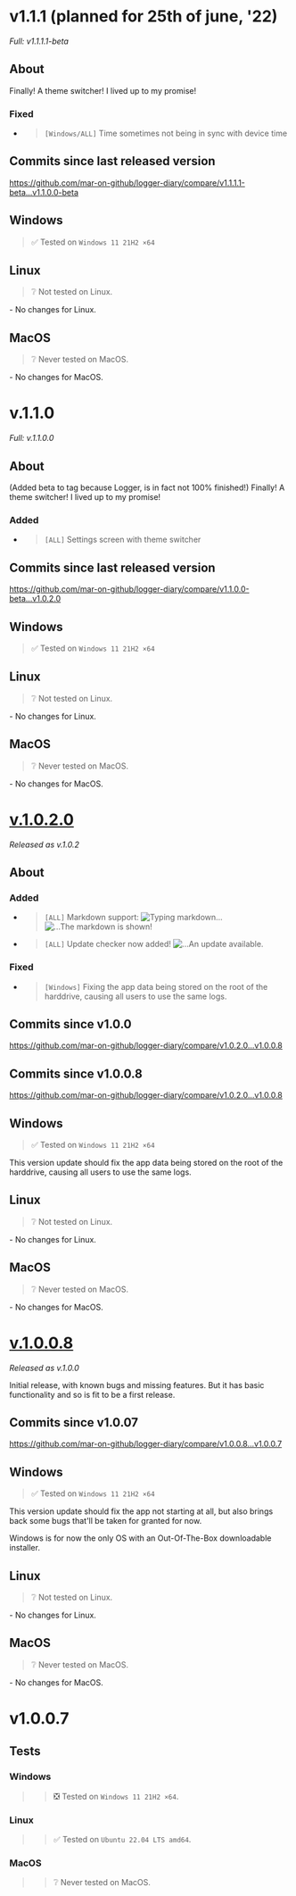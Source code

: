 # v1.1.1 (planned for 25th of june, '22)
_Full: v1.1.1.1-beta_
## About
Finally! A theme switcher! I lived up to my promise!
### Fixed
- > `[Windows/ALL]` Time sometimes not being in sync with device time


## Commits since last released version

<https://github.com/mar-on-github/logger-diary/compare/v1.1.1.1-beta...v1.1.0.0-beta>



## Windows
> :white_check_mark: Tested on `Windows 11 21H2 ×64`



## Linux
> :grey_question: Not tested on Linux.

\- No changes for Linux.


## MacOS
> :grey_question: Never tested on MacOS.

\- No changes for MacOS.





# v.1.1.0
_Full: v.1.1.0.0_
## About
(Added beta to tag because Logger, is in fact not 100% finished!)
Finally! A theme switcher! I lived up to my promise!
### Added
- > `[ALL]` Settings screen with theme switcher


## Commits since last released version

<https://github.com/mar-on-github/logger-diary/compare/v1.1.0.0-beta...v1.0.2.0>



## Windows
> :white_check_mark: Tested on `Windows 11 21H2 ×64`



## Linux
> :grey_question: Not tested on Linux.

\- No changes for Linux.


## MacOS
> :grey_question: Never tested on MacOS.

\- No changes for MacOS.




# <u>v.1.0.2.0</u>
_Released as v.1.0.2_
## About
### Added
- > `[ALL]` Markdown support:
![](./docs/images/markdown-1.png "Typing markdown...")
![](./docs/images/markdown-2.png "...The markdown is shown!")
- > `[ALL]` Update checker now added!
![](./docs/images/updatechecker1.png "...An update available.")

### Fixed
- > `[Windows]` Fixing the app data being stored on the root of the harddrive, causing all users to use the same logs.


## Commits since **v1.0.0**

<https://github.com/mar-on-github/logger-diary/compare/v1.0.2.0...v1.0.0.8>

## Commits since **v1.0.0.8**

<https://github.com/mar-on-github/logger-diary/compare/v1.0.2.0...v1.0.0.8>


## Windows
> :white_check_mark: Tested on `Windows 11 21H2 ×64`

This version update should fix the app data being stored on the root of the harddrive, causing all users to use the same logs.


## Linux
> :grey_question: Not tested on Linux.

\- No changes for Linux.


## MacOS
> :grey_question: Never tested on MacOS.

\- No changes for MacOS.




# <u>v.1.0.0.8</u>
_Released as v.1.0.0_

Initial release, with known bugs and missing features. But it has basic functionality and so is fit to be a first release.

## Commits since **v1.0.07**

<https://github.com/mar-on-github/logger-diary/compare/v1.0.0.8...v1.0.0.7>


## Windows
> :white_check_mark: Tested on `Windows 11 21H2 ×64`

This version update should fix the app not starting at all, but also brings back some bugs that'll be taken for granted for now.

Windows is for now the only OS with an Out-Of-The-Box downloadable installer.

## Linux
> :grey_question: Not tested on Linux.

\- No changes for Linux.


## MacOS
> :grey_question: Never tested on MacOS.

\- No changes for MacOS.


# v1.0.0.7

## Tests

### Windows

> > :negative_squared_cross_mark: Tested on `Windows 11 21H2 ×64`.

### Linux

> > :white_check_mark: Tested on `Ubuntu 22.04 LTS amd64`.

### MacOS

> > :grey_question: Never tested on MacOS.
